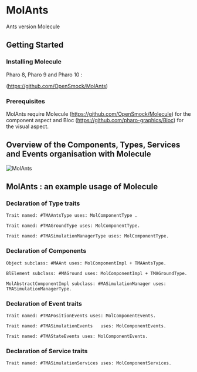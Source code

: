 # MolAnts

Ants version Molecule

## Getting Started

### Installing Molecule

Pharo 8, Pharo 9 and Pharo 10 : 

(https://github.com/OpenSmock/MolAnts)

### Prerequisites

MolAnts require Molecule (https://github.com/OpenSmock/Molecule) for the component aspect and Bloc (https://github.com/pharo-graphics/Bloc) for the visual aspect.
  
## Overview of the Components, Types, Services and Events organisation with Molecule
![MolAnts](https://user-images.githubusercontent.com/64481702/166678508-2be44458-5095-4cd3-b772-d144f2707f6c.png)

## MolAnts : an example usage of Molecule

### Declaration of Type traits

```smallTalk
Trait named: #TMAAntsType uses: MolComponentType .

Trait named: #TMAGroundType uses: MolComponentType.
  
Trait named: #TMASimulationManagerType uses: MolComponentType.
```
### Declaration of Components

```smallTalk
Object subclass: #MAAnt uses: MolComponentImpl + TMAAntsType.

BlElement subclass: #MAGround uses: MolComponentImpl + TMAGroundType.
  
MolAbstractComponentImpl subclass: #MASimulationManager uses: TMASimulationManagerType.
```
### Declaration of Event traits

```smallTalk
Trait named: #TMAPositionEvents	uses: MolComponentEvents.

Trait named: #TMASimulationEvents	uses: MolComponentEvents.
  
Trait named: #TMAStateEvents uses: MolComponentEvents.
```
### Declaration of Service traits

```smallTalk
Trait named: #TMASimulationServices uses: MolComponentServices.
```
